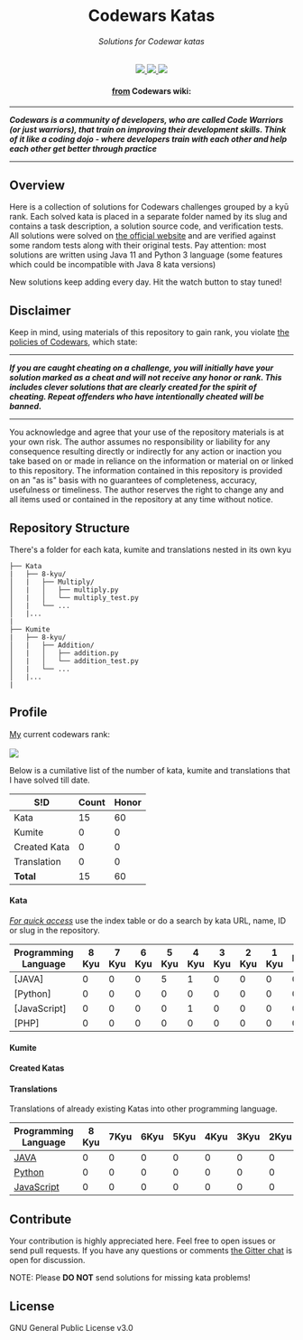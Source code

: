 <h1 align="center">Codewars Katas</h1>

<h6 align="center">
  Solutions for Codewar katas
</h6>

<p align="center">
  <a href="https://gitter.im/siddesh_shewde/codewars-solutions">
    <img src="https://badges.gitter.im/join_chat.svg">
  </a>
  <a href="">
    <img src="https://img.shields.io/badge/status-maintained-brightgreen">
  </a>
  <a href="https://github.com/siddeshshewde/Competitive_Programming_v2/tree/master/Codewars">
    <img src="https://img.shields.io/badge/lastcommit-march%202020-brightgreen"/>
  </a>
</p>
<h4 align="center">
  <a href="https://github.com/Codewars/codewars.com/wiki/About-Codewars">from</a> Codewars wiki:
</h4>

<hr>
<b><i>Codewars is a community of developers, who are called Code Warriors (or just warriors), that train on improving their development skills. Think of it like a coding dojo - where developers train with each other and help each other get better through practice</i></b>
<hr>

## Overview
Here is a collection of solutions for Codewars challenges grouped by a kyū rank. Each solved kata is placed in a separate folder named by its slug and contains a task description, a solution source code, and verification tests. All solutions were solved on <a href="https://www.codewars.com/">the official website</a> and are verified against some random tests along with their original tests. Pay attention: most solutions are written using Java 11 and Python 3 language (some features which could be incompatible with Java 8 kata versions)

New solutions keep adding every day. Hit the watch button to stay tuned!

## Disclaimer
Keep in mind, using materials of this repository to gain rank, you violate <a href="https://github.com/Codewars/codewars.com/wiki/Community-Code-of-Conduct#policy">the policies of Codewars</a>, which state:
<hr>
<b><i>If you are caught cheating on a challenge, you will initially have your solution marked as a cheat and will not receive any honor or rank. This includes clever solutions that are clearly created for the spirit of cheating. Repeat offenders who have intentionally cheated will be banned.</i></b>

<hr>
You acknowledge and agree that your use of the repository materials is at your own risk. The author assumes no responsibility or liability for any consequence resulting directly or indirectly for any action or inaction you take based on or made in reliance on the information or material on or linked to this repository. The information contained in this repository is provided on an "as is" basis with no guarantees of completeness, accuracy, usefulness or timeliness. The author reserves the right to change any and all items used or contained in the repository at any time without notice.

## Repository Structure
There's a folder for each kata, kumite and translations nested in its own kyu

```ascii
├── Kata
|   ├── 8-kyu/
│   |   ├── Multiply/
│   |   │   ├── multiply.py
│   |   │   └── multiply_test.py
│   |   └── ...
│   |...
|
├── Kumite
|   ├── 8-kyu/
│   |   ├── Addition/
│   |   │   ├── addition.py
│   |   │   └── addition_test.py
│   |   └── ...
│   |...
|
```

## Profile
<a href=https://www.codewars.com/users/S!D>My</a> current codewars rank:
<br>
<br>
<img src=https://www.codewars.com/users/S!D/badges/large>

Below is a cumilative list of the number of kata, kumite and translations that I have solved till date.

| S!D | Count | Honor |
| --- | --- | --- |
| Kata | 15 | 60 |
| Kumite | 0 | 0 |
| Created Kata | 0 | 0 | 
| Translation | 0 | 0 |
| <b>Total</b> | 15 | 60 |

#### Kata
<i><u>For quick access</u></i> use the index table or do a search by kata URL, name, ID or slug in the repository.

|    Programming Language  | 8 Kyu | 7 Kyu | 6 Kyu | 5 Kyu | 4 Kyu | 3 Kyu | 2 Kyu | 1 Kyu | Beta | Kata Count | Honor |
| --- | --- | --- | --- | --- | --- | ---| --- | --- | --- | --- | --- |
| [JAVA]                   |   0   |   0   |   0   |   5   |   1   |   0   |   0   |   0   |  0   |     6      |   72   |
| [Python]                 |   0   |   0   |   0   |   0   |   0   |   0   |   0   |   0   |  0   |     0      |   0    | 
| [JavaScript]             |   0   |   0   |   0   |   0   |   1   |   0   |   0   |   0   |  0   |     1      |   32   |
| [PHP]                    |   0   |   0   |   0   |   0   |   0   |   0   |   0   |   0   |  0   |     0      |   0    |

#### Kumite

#### Created Katas

#### Translations

Translations of already existing Katas into other programming language.

|    Programming Language  | 8 Kyu | 7Kyu | 6Kyu | 5Kyu | 4Kyu | 3Kyu | 2Kyu | 1Kyu | Beta | Kata Count | Honor |
| --- | --- | --- | --- | --- | --- | ---| --- | --- | --- | --- | --- |
| [JAVA](https://github.com/varunu28/A-Kata-A-Day/tree/master/JAVA) | 0 | 0 | 0 | 0 | 0 | 0 | 0 | 0 | 0 | 0 | 0 |
| [Python](https://github.com/varunu28/A-Kata-A-Day/tree/master/Python) | 0 | 0 | 0 | 0 | 0 | 0 | 0 | 0 | 0 | 0 | 0 | 
| [JavaScript](https://github.com/varunu28/A-Kata-A-Day/tree/master/Javascript) | 0 | 0 | 0 | 0 | 0 | 0 | 0 | 0 | 0 | 0 | 0 | 

## Contribute
Your contribution is highly appreciated here. Feel free to open issues or send pull requests.
If you have any questions or comments <a href="https://gitter.im/siddesh_shewde/codewars-solutions">the Gitter chat</a> is open for discussion.

NOTE: Please <b>DO NOT</b> send solutions for missing kata problems!

## License
GNU General Public License v3.0
